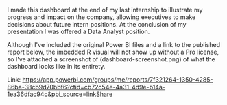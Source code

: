 I made this dashboard at the end of my last internship to illustrate my progress and impact on the company, allowing executives to make decisions about future intern positions. At the conclusion of my presentation I was offered a Data Analyst position.

Although I've included the original Power BI files and a link to the published report below, the imbedded R visual will not show up without a Pro license, so I've attached a screenshot of (dashboard-screenshot.png) of what the dashboard looks like in its entirety. 

Link: https://app.powerbi.com/groups/me/reports/7f321264-1350-4285-86ba-38cb9d70bbf6?ctid=cb72c54e-4a31-4d9e-b14a-1ea36dfac94c&pbi_source=linkShare
